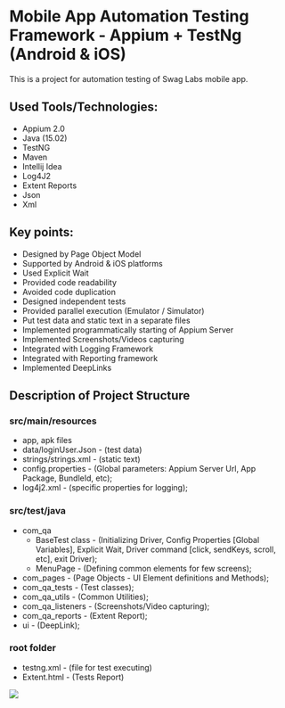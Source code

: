 # Mobile App Automation Testing Framework - Appium + TestNg (Android & iOS)

This is a project for automation testing of Swag Labs mobile app.

## Used Tools/Technologies:
* Appium 2.0
* Java (15.02)
* TestNG
* Maven
* Intellij Idea
* Log4J2
* Extent Reports
* Json
* Xml

## Key points:
- Designed by Page Object Model
- Supported by Android & iOS platforms
- Used Explicit Wait
- Provided code readability
- Avoided code duplication
- Designed independent tests
- Provided parallel execution (Emulator / Simulator)
- Put test data and static text in a separate files
- Implemented programmatically starting of Appium Server
- Implemented Screenshots/Videos capturing
- Integrated with Logging Framework
- Integrated with Reporting framework
- Implemented DeepLinks

## Description of Project Structure

### src/main/resources
- app, apk files
- data/loginUser.Json - (test data)
- strings/strings.xml - (static text)
- config.properties - (Global parameters: Appium Server Url, App Package, BundleId, etc);
- log4j2.xml - (specific properties for logging);

### src/test/java
- com_qa
   - BaseTest class - (Initializing Driver, Config Properties [Global Variables], Explicit Wait, Driver command [click, sendKeys, scroll, etc], exit Driver);
   - MenuPage - (Defining common elements for few screens);
- com_pages - (Page Objects - UI Element definitions and Methods);
- com_qa_tests - (Test classes);
- com_qa_utils - (Common Utilities);
- com_qa_listeners - (Screenshots/Video capturing);
- com_qa_reports - (Extent Report);
- ui - (DeepLink);


### root folder
- testng.xml -  (file for test executing)
- Extent.html - (Tests Report)

![](../../Downloads/report.png)